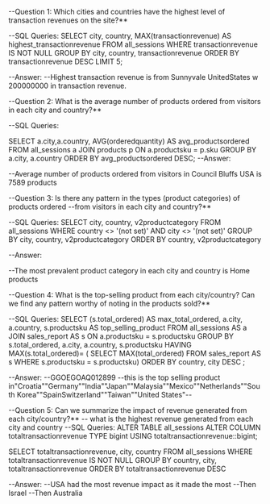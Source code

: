 --Question 1: Which cities and countries have the highest level of transaction revenues on the site?**

--SQL Queries:
SELECT city, country, MAX(transactionrevenue) AS highest_transactionrevenue
FROM all_sessions
WHERE transactionrevenue IS NOT NULL
GROUP BY city, country, transactionrevenue 
ORDER BY transactionrevenue DESC
LIMIT 5;


--Answer:
--Highest transaction revenue is from Sunnyvale UnitedStates w 200000000 in transaction revenue.



--Question 2: What is the average number of products ordered from visitors in each city and country?**

--SQL Queries:

SELECT a.city,a.country, AVG(orderedquantity) AS avg_productsordered
FROM all_sessions a
JOIN products p ON a.productsku = p.sku 
GROUP BY a.city, a.country
ORDER BY avg_productsordered DESC;
--Answer:

--Average number of products ordered from visitors in Council Bluffs USA is 7589 products 



--Question 3: Is there any pattern in the types (product categories) of products ordered
--from visitors in each city and country?**

--SQL Queries:
SELECT city, country, v2productcategory
FROM all_sessions
WHERE country <> '(not set)' AND city <> '(not set)'
GROUP BY city, country, v2productcategory 
ORDER BY country, v2productcategory 

--Answer:

  --The most prevalent product category in each city and country is Home products 



--Question 4: What is the top-selling product from each city/country? Can we find any pattern worthy of noting in the products sold?**


--SQL Queries:
SELECT (s.total_ordered) AS max_total_ordered, 
a.city, 
a.country,
s.productsku AS top_selling_product 
FROM all_sessions AS a 
JOIN sales_report AS s
ON a.productsku = s.productsku
GROUP BY s.total_ordered,
a.city,
a.country,
s.productsku
HAVING 
	MAX(s.total_ordered)= (
		SELECT MAX(total_ordered)
		FROM sales_report AS s 
		WHERE s.productsku = s.productsku)
ORDER BY country, city DESC ;


--Answer:
--GGOEGOAQ012899 
--this is the top selling product in"Croatia""Germany""India""Japan""Malaysia""Mexico""Netherlands""South Korea""SpainSwitzerland""Taiwan""United States"--




--Question 5: Can we summarize the impact of revenue generated from each city/country?**
-- what is the highest revenue generated from each city and country 
--SQL Queries:
ALTER TABLE all_sessions
ALTER COLUMN totaltransactionrevenue TYPE bigint 
USING totaltransactionrevenue::bigint;

SELECT totaltransactionrevenue, city, country 
FROM all_sessions 
WHERE totaltransactionrevenue IS NOT NULL
GROUP BY country, city, totaltransactionrevenue
ORDER BY totaltransactionrevenue DESC



--Answer:
--USA had the most revenue impact as it made the most 
--Then Israel
--Then Australia 


